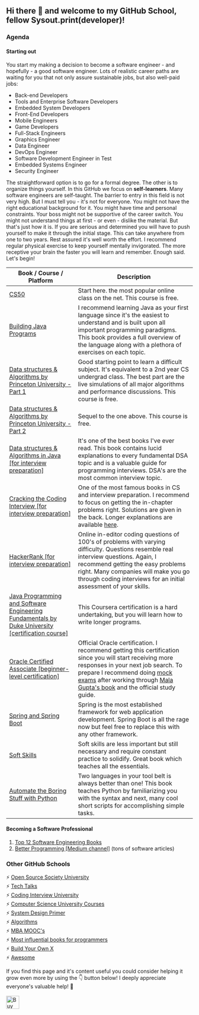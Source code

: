 ## Hi there 👋 and welcome to my GitHub School, fellow Sysout.print(developer)!

### Agenda
#### Starting out
You start my making a decision to become a software engineer - and hopefully - a good software engineer. Lots of realistic career paths are waiting for you that not only assure sustainable jobs, but also well-paid jobs:
- Back-end Developers
- Tools and Enterprise Software Developers
- Embedded System Developers
- Front-End Developers
- Mobile Engineers
- Game Developers
- Full-Stack Engineers
- Graphics Engineer
- Data Engineer
- DevOps Engineer
- Software Development Engineer in Test
- Embedded Systems Engineer
- Security Engineer

The straightforward option is to go for a formal degree. The other is to organize things yourself. In this GitHub we focus on **self-learners**. Many software engineers are self-taught. The barrier to entry in this field is not very high. But I must tell you - it's not for everyone. You might not have the right educational background for it. You might have time and personal constraints. Your boss might not be supportive of the career switch. You might not understand things at first - or even - dislike the material. But that's just how it is. If you are serious and determined you will have to push yourself to make it through the initial stage. This can take anywhere from one to two years. Rest assured it's well worth the effort. I recommend regular physical exercise to keep yourself mentally invigorated. The more receptive your brain the faster you will learn and remember. Enough said. Let's begin!

| Book / Course / Platform | Description |
| --- | ----------- |
| [CS50](https://cs50.harvard.edu/) | Start here. the most popular online class on the net. This course is free. |
| [Building Java Programs](https://www.amazon.com/-/de/dp/013547194X/ref=sr_1_1?__mk_de_DE=%C3%85M%C3%85%C5%BD%C3%95%C3%91&dchild=1&keywords=building+java+programs&qid=1634032853&sr=8-1) | I recommend learning Java as your first language since it's the easiest to understand and is built upon all important programming paradigms. This book provides a full overview of the language along with a plethora of exercises on each topic. |
| [Data structures & Algorithms by Princeton University - Part 1](https://www.coursera.org/learn/algorithms-part1) | Good starting point to learn a difficult subject. It's equivalent to a 2nd year CS undergrad class. The best part are the live simulations of all major algorithms and performance discussions. This course is free. |
| [Data structures & Algorithms by Princeton University - Part 2](https://www.coursera.org/learn/algorithms-part2) | Sequel to the one above. This course is free. |
| [Data structures & Algorithms in Java [for interview preparation]](https://www.amazon.com/-/de/dp/0672324539/ref=sr_1_1?__mk_de_DE=%C3%85M%C3%85%C5%BD%C3%95%C3%91&dchild=1&keywords=robert+lafore&qid=1634031320&sr=8-1) | It's one of the best books I've ever read. This book contains lucid explanations to every fundamental DSA topic and is a valuable guide for programming interviews. DSA's are the most common interview topic. |
| [Cracking the Coding Interview [for interview preparation]](https://www.amazon.com/-/de/dp/0984782850/ref=sr_1_1?__mk_de_DE=%C3%85M%C3%85%C5%BD%C3%95%C3%91&crid=2ZU6USGS5QL17&dchild=1&keywords=cracking+the+coding+interview&qid=1634031401&s=books&sprefix=cracking+the+%2Caps%2C304&sr=1-1) | One of the most famous books in CS and interview preparation. I recommend to focus on getting the in-chapter problems right. Solutions are given in the back. Longer explanations are available [here](https://quastor.org/cracking-the-coding-interview/arrays-and-strings/one-away). |
| [HackerRank [for interview preparation]](https://www.hackerrank.com/) | Online in-editor coding questions of 100's of problems with varying difficulty. Questions resemble real interview questions. Again, I recommend getting the easy problems right. Many companies will make you go through coding interviews for an initial assessment of your skills. |
| [Java Programming and Software Engineering Fundamentals by Duke University [certification course]](https://www.coursera.org/specializations/java-programming?) | This Coursera certification is a hard undertaking, but you will learn how to write longer programs. |
| [Oracle Certified Associate [beginner-level certification]](https://education.oracle.com/oracle-certified-associate-java-se-8-programmer/trackp_333) | Official Oracle certification. I recommend getting this certification since you will start receiving more responses in your next job search. To prepare I recommend doing [mock exams](https://www.udemy.com/course/oracle-java-associate-certification-exam-course-1z0-808/) after working through [Mala Gupta's book](https://www.amazon.com/-/de/dp/1617293253/ref=sr_1_11?__mk_de_DE=%C3%85M%C3%85%C5%BD%C3%95%C3%91&crid=GOM6ZN4B6653&dchild=1&keywords=oracle+certified+associate%2C+java+se+8+programmer&qid=1634220274&sprefix=oracle+cer%2Caps%2C240&sr=8-11) and the official study guide.  |
| [Spring and Spring Boot](https://www.codecademy.com/learn/learn-spring) | Spring is the most established framework for web application development. Spring Boot is all the rage now but feel free to replace this with any other framework. |
| [Soft Skills](https://www.amazon.com/-/de/dp/B09BP6JWTQ/ref=sr_1_1?__mk_de_DE=%C3%85M%C3%85%C5%BD%C3%95%C3%91&dchild=1&keywords=soft+skills+software&qid=1634041992&s=books&sr=1-1) | Soft skills are less important but still necessary and require constant practice to solidify. Great book which teaches all the essentials. |
| [Automate the Boring Stuff with Python](https://www.amazon.com/-/de/dp/1593279922/ref=sr_1_1?__mk_de_DE=%C3%85M%C3%85%C5%BD%C3%95%C3%91&dchild=1&keywords=automate+python&qid=1634041870&sr=8-1) | Two languages in your tool belt is always better than one! This book teaches Python by familiarizing you with the syntax and next, many cool short scripts for accomplishing simple tasks.|


#### Becoming a Software Professional

1. [Top 12 Software Engineering Books](https://github.com/ajitagupta/softwareengineerbooks)
2. [Better Programming [Medium channel]](https://betterprogramming.pub/) (tons of software articles)


### Other GitHub Schools
⚡ [Open Source Society University](https://github.com/ossu/computer-science)<br>
⚡ [Tech Talks](https://github.com/JanVanRyswyck/awesome-talks)<br>
⚡ [Coding Interview University](https://github.com/jwasham/coding-interview-university)<br>
⚡ [Computer Science University Courses](https://github.com/prakhar1989/awesome-courses)<br>
⚡ [System Design Primer](https://github.com/donnemartin/system-design-primer)<br>
⚡ [Algorithms](https://github.com/TheAlgorithms)<br>
⚡ [MBA MOOC's](https://github.com/dperconti/MOOC-MBA)<br>
⚡ [Most influential books for programmers](https://github.com/cs-books/influential-cs-books)<br>
⚡ [Build Your Own X](https://github.com/danistefanovic/build-your-own-x)<br>
⚡ [Awesome](https://github.com/sindresorhus/awesome)

<!-- If you like what I do and want me to build more such projects, maybe consider buying me a coffee 🥺👉👈<br><br>-->
If you find this page and it's content useful you could consider helping it grow even more by using the 👇 button below!
I deeply appreciate everyone's valuable help! 🙏<br><br>
[<img src="https://cdn.buymeacoffee.com/buttons/v2/default-yellow.png" alt="Buy Me A Coffee" height="35">](https://www.buymeacoffee.com/ajita.gupta)

<!--


**ajitagupta/ajitagupta** is a ✨ _special_ ✨ repository because its `README.md` (this file) appears on your GitHub profile.


Here are some ideas to get you started:

- 🔭 I’m currently working on ...
- 🌱 I’m currently learning ...
- 👯 I’m looking to collaborate on ...
- 🤔 I’m looking for help with ...
- 💬 Ask me about ...
- 📫 How to reach me: ...
- 😄 Pronouns: ...
- ⚡ Fun fact: ...
-->
